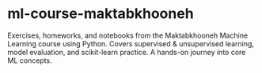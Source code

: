 # ml-course-maktabkhooneh
Exercises, homeworks, and notebooks from the Maktabkhooneh Machine Learning course using Python. Covers supervised &amp; unsupervised learning, model evaluation, and scikit-learn practice. A hands-on journey into core ML concepts.
